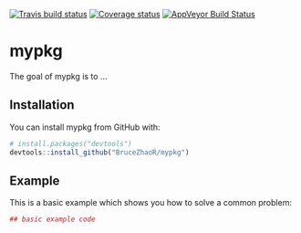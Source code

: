 [![Travis build status](https://travis-ci.org/BruceZhaoR/mypkg.svg?branch=master)](https://travis-ci.org/BruceZhaoR/mypkg)
[![Coverage status](https://codecov.io/gh/BruceZhaoR/mypkg/branch/master/graph/badge.svg)](https://codecov.io/github/BruceZhaoR/mypkg?branch=master)
[![AppVeyor Build Status](https://ci.appveyor.com/BruceZhaoR/mypkg)](https://ci.appveyor.com/api/projects/status/github//BruceZhaoR/mypkg/?branch=master&svg=true)

# mypkg

The goal of mypkg is to ...

## Installation

You can install mypkg from GitHub with:


``` r
# install.packages("devtools")
devtools::install_github("BruceZhaoR/mypkg")
```

## Example

This is a basic example which shows you how to solve a common problem:

``` r
## basic example code
```

